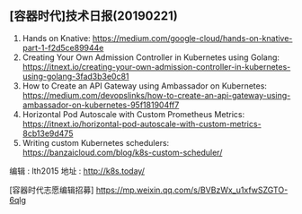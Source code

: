 ## [容器时代]技术日报(20190221)

1. Hands on Knative: https://medium.com/google-cloud/hands-on-knative-part-1-f2d5ce89944e
2. Creating Your Own Admission Controller in Kubernetes using Golang: https://itnext.io/creating-your-own-admission-controller-in-kubernetes-using-golang-3fad3b3e0c81
3. How to Create an API Gateway using Ambassador on Kubernetes: https://medium.com/devopslinks/how-to-create-an-api-gateway-using-ambassador-on-kubernetes-95f181904ff7
4. Horizontal Pod Autoscale with Custom Prometheus Metrics: https://itnext.io/horizontal-pod-autoscale-with-custom-metrics-8cb13e9d475
5. Writing custom Kubernetes schedulers: https://banzaicloud.com/blog/k8s-custom-scheduler/

编辑 : lth2015
地址 : http://k8s.today/

[容器时代志愿编辑招募] https://mp.weixin.qq.com/s/BVBzWx_u1xfwSZGTO-6qlg
